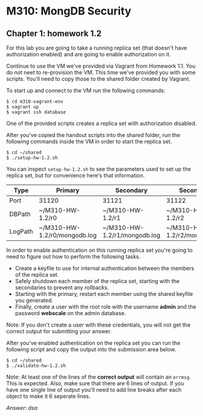 # M310: MongDB Security
## Chapter 1: homework 1.2

For this lab you are going to take a running replica set (that doesn't have authorization enabled) and are going to enable authorization on it.

Continue to use the VM we've provided via Vagrant from Homework 1.1.
You do not neet to re-provision the VM.
This time we've provided you with some scripts.
You'll need to copy those to the shared folder created by Vagrant.

To start up and connect to the VM run the following commands:

```
$ cd m310-vagrant-env
$ vagrant up
$ vagrant ssh database
```

One of the provided scripts creates a replica set with authorization disabled.

After you've copied the handout scripts into the shared folder, run the following commands inside the VM in order to start the replica set.

```
$ cd ~/shared
$ ./setup-hw-1.2.sh
```

You can inspect `setup-hw-1.2.sh` to see the parameters used to set up the replica set, but for convenience here's that information.

| Type | Primary | Secondary | Secondary |
| --- | --- | --- | --- |
| Port | 31120 | 31121 | 31122 |
| DBPath | ~/M310-HW-1.2/r0 | ~/M310-HW-1.2/r1 | ~/M310-HW-1.2/r2 |
| LogPath | ~/M310-HW-1.2/r0/mongodb.log | ~/M310-HW-1.2/r1/mongodb.log | ~/M310-HW-1.2/r2/mongodb.log |

In order to enable authentication on this running replica set you're going to need to figure out how to perform the following tasks.

- Create a keyfile to use for internal authentication between the members of the replica set.
- Safely shutdown each member of the replica set, starting with the secondaries to prevent any rollbacks.
- Starting with the primary, restart each member using the shared keyfile you generated.
- Finally, create a user with the root role with the username **admin** and the password **webscale** on the admin database.

Note: If you don't create a user with these credentials, you will not get the correct output for submitting your answer.

After you've enabled authentication on the replica set you can run the following script and copy the output into the submission area below.

```
$ cd ~/shared
$ ./validate-hw-1.2.sh
```

Note: At least one of the lines of the **correct output** will contain an `errmsg`.
This is expected.
Also, make sure that there are 6 lines of output.
If you have one single line of output you'll need to add line breaks after each object to make it 6 seperate lines.

*Answer: dsa*